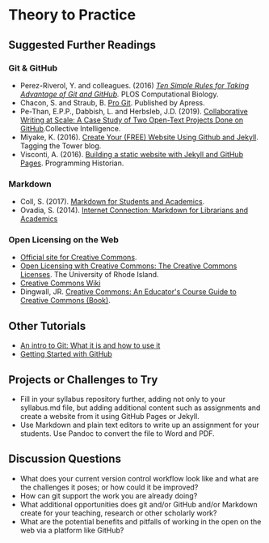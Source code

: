 # Theory to Practice

## Suggested Further Readings

### Git & GitHub
- Perez-Riverol, Y. and colleagues. (2016) _[Ten Simple Rules for Taking Advantage of Git and GitHub](https://doi.org/10.1371/journal.pcbi.1004947)._ PLOS Computational Biology.
- Chacon, S. and Straub, B. [Pro Git](https://git-scm.com/book/en/v2). Published by Apress.
- Pe-Than, E.P.P., Dabbish, L. and Herbsleb, J.D. (2019). [Collaborative Writing at Scale: A Case Study of Two Open-Text Projects Done on GitHub](https://ci.acm.org/2019/assets/proceedings/CI_2019_paper_65.pdf).Collective Intelligence.
- Miyake, K. (2016). [Create Your (FREE) Website Using Github and Jekyll](https://digitalfellows.commons.gc.cuny.edu/2016/03/21/create-your-free-website-using-github-and-jekyll/). Tagging the Tower blog.
- Visconti, A. (2016). [Building a static website with Jekyll and GitHub Pages](https://programminghistorian.org/en/lessons/building-static-sites-with-jekyll-github-pages). Programming Historian.

### Markdown
- Coll, S. (2017). [Markdown for Students and Academics](https://www.simondcoll.com/markdown-students-academics/).
- Ovadia, S. (2014). [Internet Connection: Markdown for Librarians and Academics](https://academicworks.cuny.edu/cgi/viewcontent.cgi?article=1006&context=lg_pubs)

### Open Licensing on the Web
- [Official site for Creative Commons](https://creativecommons.org/).
- [Open Licensing with Creative Commons: The Creative Commons Licenses](https://uri.libguides.com/creativecommons/licenses). The University of Rhode Island.
- [Creative Commons Wiki](https://wiki.creativecommons.org/wiki/Main_Page)
- Dingwall, JR. [Creative Commons: An Educator's Course Guide to Creative Commons (Book)](https://openpress.usask.ca/creativecommons/).

## Other Tutorials

- [An intro to Git: What it is and how to use it](https://www.freecodecamp.org/news/what-is-git-and-how-to-use-it-c341b049ae61/)
- [Getting Started with GitHub](https://help.github.com/en/github/getting-started-with-github)

## Projects or Challenges to Try

- Fill in your syllabus repository further, adding not only to your syllabus.md file, but adding additional content such as assignments and create a website from it using GitHub Pages or Jekyll.
- Use Markdown and plain text editors to write up an assignment for your students. Use Pandoc to convert the file to Word and PDF.

## Discussion Questions

- What does your current version control workflow look like and what are the challenges it poses; or how could it be improved?
- How can git support the work you are already doing? 
- What additional opportunities does git and/or GitHub and/or Markdown create for your teaching, research or other scholarly work? 
- What are the potential benefits and pitfalls of working in the open on the web via a platform like GitHub? 
